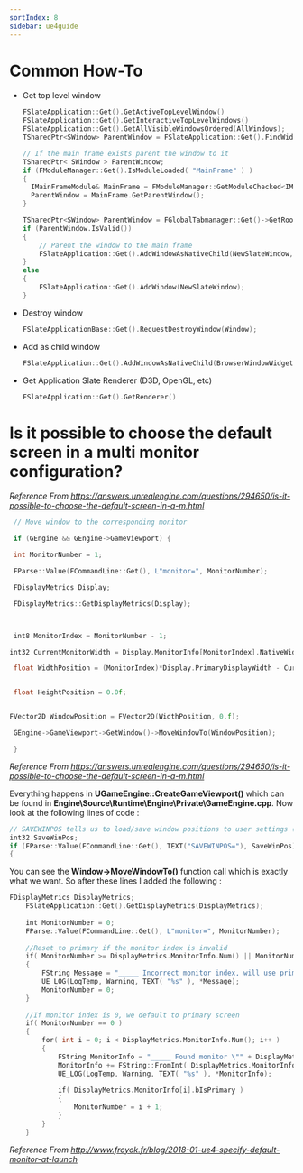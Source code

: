 ```yaml
---
sortIndex: 8
sidebar: ue4guide
---
```


# Common How-To

- Get top level window

  ```cpp
  FSlateApplication::Get().GetActiveTopLevelWindow()
  FSlateApplication::Get().GetInteractiveTopLevelWindows()
  FSlateApplication::Get().GetAllVisibleWindowsOrdered(AllWindows);
  TSharedPtr<SWindow> ParentWindow = FSlateApplication::Get().FindWidgetWindow(AsShared());

  // If the main frame exists parent the window to it
  TSharedPtr< SWindow > ParentWindow;
  if (FModuleManager::Get().IsModuleLoaded( "MainFrame" ) )
  {
    IMainFrameModule& MainFrame = FModuleManager::GetModuleChecked<IMainFrameModule>( "MainFrame" );
    ParentWindow = MainFrame.GetParentWindow();
  }

  TSharedPtr<SWindow> ParentWindow = FGlobalTabmanager::Get()->GetRootWindow();
  if (ParentWindow.IsValid())
  {
      // Parent the window to the main frame
      FSlateApplication::Get().AddWindowAsNativeChild(NewSlateWindow, ParentWindow.ToSharedRef());
  }
  else
  {
      FSlateApplication::Get().AddWindow(NewSlateWindow);
  }
  ```

- Destroy window

  ```cpp
  FSlateApplicationBase::Get().RequestDestroyWindow(Window);
  ```

- Add as child window

  ```cpp
  FSlateApplication::Get().AddWindowAsNativeChild(BrowserWindowWidget, ParentWindow.ToSharedRef());
  ```

- Get Application Slate Renderer (D3D, OpenGL, etc)

  ```cpp
  FSlateApplication::Get().GetRenderer()
  ```

# Is it possible to choose the default screen in a multi monitor configuration?

*Reference From <https://answers.unrealengine.com/questions/294650/is-it-possible-to-choose-the-default-screen-in-a-m.html>*

```cpp
 // Move window to the corresponding monitor

 if (GEngine && GEngine->GameViewport) {

 int MonitorNumber = 1;

 FParse::Value(FCommandLine::Get(), L"monitor=", MonitorNumber);

 FDisplayMetrics Display;

 FDisplayMetrics::GetDisplayMetrics(Display);



 int8 MonitorIndex = MonitorNumber - 1;

int32 CurrentMonitorWidth = Display.MonitorInfo[MonitorIndex].NativeWidth;

 float WidthPosition = (MonitorIndex)*Display.PrimaryDisplayWidth - CurrentMonitorWidth;


 float HeightPosition = 0.0f;


FVector2D WindowPosition = FVector2D(WidthPosition, 0.f);

 GEngine->GameViewport->GetWindow()->MoveWindowTo(WindowPosition);

 }
```
*Reference From <https://answers.unrealengine.com/questions/294650/is-it-possible-to-choose-the-default-screen-in-a-m.html>*

Everything happens in **UGameEngine::CreateGameViewport()** which can be found in **Engine\\Source\\Runtime\\Engine\\Private\\GameEngine.cpp**. Now look at the following lines of code :

```cpp
// SAVEWINPOS tells us to load/save window positions to user settings (this is disabled by default)
int32 SaveWinPos;
if (FParse::Value(FCommandLine::Get(), TEXT("SAVEWINPOS="), SaveWinPos) && SaveWinPos > 0 )
{
```

You can see the **Window->MoveWindowTo()** function call which is exactly what we want. So after these lines I added the following :

```cpp
FDisplayMetrics DisplayMetrics;
    FSlateApplication::Get().GetDisplayMetrics(DisplayMetrics);
 
    int MonitorNumber = 0;
    FParse::Value(FCommandLine::Get(), L"monitor=", MonitorNumber);
 
    //Reset to primary if the monitor index is invalid
    if( MonitorNumber >= DisplayMetrics.MonitorInfo.Num() || MonitorNumber < 0 )
    {
        FString Message = "_____ Incorrect monitor index, will use primary screen instead";
        UE_LOG(LogTemp, Warning, TEXT( "%s" ), *Message);
        MonitorNumber = 0;
    }
 
    //If monitor index is 0, we default to primary screen
    if( MonitorNumber == 0 )
    {
        for( int i = 0; i < DisplayMetrics.MonitorInfo.Num(); i++ )
        {
            FString MonitorInfo = "_____ Found monitor \"" + DisplayMetrics.MonitorInfo[i].Name + "\" (is primary : ";
            MonitorInfo += FString::FromInt( DisplayMetrics.MonitorInfo[i].bIsPrimary ) + FString(")");
            UE_LOG(LogTemp, Warning, TEXT( "%s" ), *MonitorInfo);
 
            if( DisplayMetrics.MonitorInfo[i].bIsPrimary )
            {
                MonitorNumber = i + 1;
            }
        }
    }
```

*Reference From <http://www.froyok.fr/blog/2018-01-ue4-specify-default-monitor-at-launch>*
